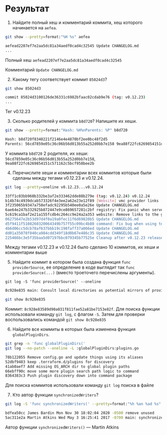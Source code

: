 # Результат

1. Найдите полный хеш и комментарий коммита, хеш которого начинается на `aefea`.

```bash
git show --pretty=format:"%H %s" aefea
```

```bash
aefead2207ef7e2aa5dc81a34aedf0cad4c32545 Update CHANGELOG.md
...
```

Полный хеш `aefead2207ef7e2aa5dc81a34aedf0cad4c32545`

Комментарий `Update CHANGELOG.md`

2. Какому тегу соответствует коммит `85024d3`?

```bash
git show 85024d3
```

```bash
commit 85024d3100126de36331c6982bfaac02cdab9e76 (tag: v0.12.23)
...
```

Тег v0.12.23

3. Сколько родителей у коммита `b8d720`? Напишите их хеши.

```bash
git show --pretty=format:"Hash: %H%nParents: %P" b8d720
```

```bash
Hash: b8d720f8340221f2146e4e4870bf2ee0bc48f2d5
Parents: 56cd7859e05c36c06b56d013b55a252d0bb7e158 9ea88f22fc6269854151c571162c5bcf958bee2b
```

У коммита `b8d720` 2 родителя, их хеши: `56cd7859e05c36c06b56d013b55a252d0bb7e158`, `9ea88f22fc6269854151c571162c5bcf958bee2b`

4. Перечислите хеши и комментарии всех коммитов которые были сделаны между тегами  v0.12.23 и v0.12.24.

```bash
git log --pretty=oneline v0.12.23...v0.12.24
```

```bash
33ff1c03bb960b332be3af2e333462dde88b279e (tag: v0.12.24) v0.12.24
b14b74c4939dcab573326f4e3ee2a62e23e12f89 [Website] vmc provider links
3f235065b9347a758efadc92295b540ee0a5e26e Update CHANGELOG.md
6ae64e247b332925b872447e9ce869657281c2bf registry: Fix panic when server is unreachable
5c619ca1baf2e21a155fcdb4c264cc9e24a2a353 website: Remove links to the getting started guide's old location
06275647e2b53d97d4f0a19a0fec11f6d69820b5 Update CHANGELOG.md
d5f9411f5108260320064349b757f55c09bc4b80 command: Fix bug when using terraform login on Windows
4b6d06cc5dcb78af637bbb19c198faff37a066ed Update CHANGELOG.md
dd01a35078f040ca984cdd349f18d0b67e486c35 Update CHANGELOG.md
225466bc3e5f35baa5d07197bbc079345b77525e Cleanup after v0.12.23 release
```

Между тегами v0.12.23 и v0.12.24 было сделано 10 коммитов, их хеши и комментарии выше

5. Найдите коммит в котором была создана функция `func providerSource`, ее определение в коде выглядит 
так `func providerSource(...)` (вместо троеточего перечислены аргументы).

```git
git log -S 'func providerSource(' --oneline
```

```bash
8c928e835 main: Consult local directories as potential mirrors of providers
```

```bash
git show 8c928e835
```

Коммит: `8c928e83589d90a031f811fae52a81be7153e82f`. Для поиска функции использовали команду `git log`, с флагом `-S`. Затем для проверки воспользовались командой `git show 8c928e835`

6. Найдите все коммиты в которых была изменена функция `globalPluginDirs`.

```bash
git grep -n 'func globalPluginDirs(' 
git log --no-patch --oneline -L :globalPluginDirs:plugins.go
```

```bash
78b122055 Remove config.go and update things using its aliases
52dbf9483 keep .terraform.d/plugins for discovery
41ab0aef7 Add missing OS_ARCH dir to global plugin paths
66ebff90c move some more plugin search path logic to command
8364383c3 Push plugin discovery down into command package
```

Для поиска коммитов использовали команду `git log` поиска в файле

7. Кто автор функции `synchronizedWriters`? 

```bash
git log -S 'func synchronizedWriters(' --pretty=format:"%h %an %ad %s"
```

```bash
bdfea50cc James Bardin Mon Nov 30 18:02:04 2020 -0500 remove unused
5ac311e2a Martin Atkins Wed May 3 16:25:41 2017 -0700 main: synchronize writes to VT100-faker on Windows
```

Автор функции `synchronizedWriters()` — Martin Atkins
